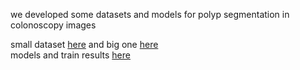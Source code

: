 we developed some datasets and models for polyp segmentation in colonoscopy images

small dataset [here](https://www.kaggle.com/datasets/meyupy/sun-seg-mini) and big one [here](https://www.kaggle.com/datasets/meyupy/sun-seg-30k-processed)  
models and train results [here](https://drive.google.com/drive/folders/1vjuYU9WAtXz0nk-wz1JaR7EBUSv2NTlh?usp=sharing)

